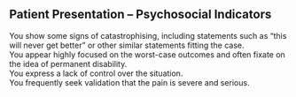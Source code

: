 ## Patient Presentation – Psychosocial Indicators

You show some signs of catastrophising, including statements such as “this will never get better” or other similar statements fitting the case.  
You appear highly focused on the worst-case outcomes and often fixate on the idea of permanent disability.   
You express a lack of control over the situation.  
You frequently seek validation that the pain is severe and serious.  